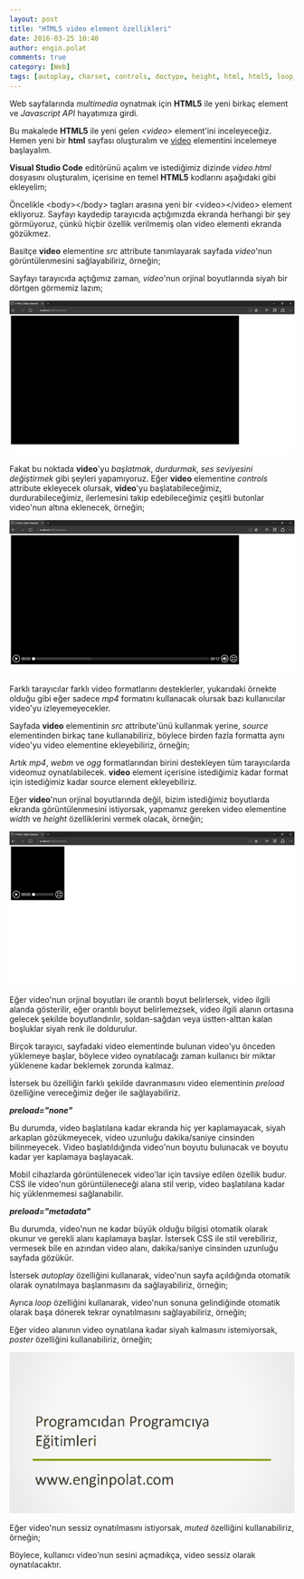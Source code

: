 ```yaml
---
layout: post
title: "HTML5 video element özellikleri"
date: 2016-03-25 10:40
author: engin.polat
comments: true
category: [Web]
tags: [autoplay, charset, controls, doctype, height, html, html5, loop, meta, metadata, muted, poster, preload, source, src, type, video, width]
---
```

Web sayfalarında *multimedia* oynatmak için **HTML5** ile yeni birkaç element ve *Javascript API* hayatımıza girdi.

Bu makalede **HTML5** ile yeni gelen *&lt;video&gt;* element'ini inceleyeceğiz. Hemen yeni bir **html** sayfası oluşturalım ve <a href="http://www.w3schools.com/tags/tag_video.asp" target="_blank">video</a> elementini incelemeye başlayalım.

**Visual Studio Code** editörünü açalım ve istediğimiz dizinde *video.html* dosyasını oluşturalım, içerisine en temel **HTML5** kodlarını aşağıdaki gibi ekleyelim;

<script src="https://gist.github.com/polatengin/e09a8034085e7a67142aab3ad5edda53.js?file=video-before.html"></script>

Öncelikle &lt;body&gt;&lt;/body&gt; tagları arasına yeni bir &lt;video&gt;&lt;/video&gt; element ekliyoruz. Sayfayı kaydedip tarayıcıda açtığımızda ekranda herhangi bir şey görmüyoruz, çünkü hiçbir özellik verilmemiş olan video elementi ekranda gözükmez.

Basitçe **video** elementine *src* attribute tanımlayarak sayfada *video*'nun görüntülenmesini sağlayabiliriz, örneğin;

<script src="https://gist.github.com/polatengin/e09a8034085e7a67142aab3ad5edda53.js?file=video-after.html"></script>

Sayfayı tarayıcıda açtığımız zaman, *video*'nun orjinal boyutlarında siyah bir dörtgen görmemiz lazım;

![](/assets/uploads/2016/03/html5video-0.png)

Fakat bu noktada **video**'yu *başlatmak*, *durdurmak*, *ses seviyesini değiştirmek* gibi şeyleri yapamıyoruz. Eğer **video** elementine *controls* attribute ekleyecek olursak, **video**'yu başlatabileceğimiz, durdurabileceğimiz, ilerlemesini takip edebileceğimiz çeşitli butonlar video'nun altına eklenecek, örneğin;

<script src="https://gist.github.com/polatengin/e09a8034085e7a67142aab3ad5edda53.js?file=video-controls.html"></script>

![](/assets/uploads/2016/03/html5video-1.png)

Farklı tarayıcılar farklı video formatlarını desteklerler, yukarıdaki örnekte olduğu gibi eğer sadece *mp4* formatını kullanacak olursak bazı kullanıcılar video'yu izleyemeyecekler.

Sayfada **video** elementinin *src* attribute'ünü kullanmak yerine, *source* elementinden birkaç tane kullanabiliriz, böylece birden fazla formatta aynı video'yu video elementine ekleyebiliriz, örneğin;

<script src="https://gist.github.com/polatengin/e09a8034085e7a67142aab3ad5edda53.js?file=video-sources.html"></script>

Artık *mp4*, *webm* ve *ogg* formatlarından birini destekleyen tüm tarayıcılarda videomuz oynatılabilecek. **video** element içerisine istediğimiz kadar format için istediğimiz kadar source element ekleyebiliriz.

Eğer **video**'nun orjinal boyutlarında değil, bizim istediğimiz boyutlarda ekranda görüntülenmesini istiyorsak, yapmamız gereken video elementine *width* ve *height* özelliklerini vermek olacak, örneğin;

<script src="https://gist.github.com/polatengin/e09a8034085e7a67142aab3ad5edda53.js?file=video-size.html"></script>

![](/assets/uploads/2016/03/html5video-2.png)

Eğer video'nun orjinal boyutları ile orantılı boyut belirlersek, video ilgili alanda gösterilir, eğer orantılı boyut belirlemezsek, video ilgili alanın ortasına gelecek şekilde boyutlandırılır, soldan-sağdan veya üstten-alttan kalan boşluklar siyah renk ile doldurulur.

Birçok tarayıcı, sayfadaki video elementinde bulunan video'yu önceden yüklemeye başlar, böylece video oynatılacağı zaman kullanıcı bir miktar yüklenene kadar beklemek zorunda kalmaz.

İstersek bu özelliğin farklı şekilde davranmasını video elementinin *preload* özelliğine vereceğimiz değer ile sağlayabiliriz.

***preload="none"***

<script src="https://gist.github.com/polatengin/e09a8034085e7a67142aab3ad5edda53.js?file=video-preload-none.html"></script>

Bu durumda, video başlatılana kadar ekranda hiç yer kaplamayacak, siyah arkaplan gözükmeyecek, video uzunluğu dakika/saniye cinsinden bilinmeyecek. Video başlatıldığında video'nun boyutu bulunacak ve boyutu kadar yer kaplamaya başlayacak.

Mobil cihazlarda görüntülenecek video'lar için tavsiye edilen özellik budur. CSS ile video'nun görüntüleneceği alana stil verip, video başlatılana kadar hiç yüklenmemesi sağlanabilir.

***preload="metadata"***

<script src="https://gist.github.com/polatengin/e09a8034085e7a67142aab3ad5edda53.js?file=video-preload-metadata.html"></script>

Bu durumda, video'nun ne kadar büyük olduğu bilgisi otomatik olarak okunur ve gerekli alanı kaplamaya başlar. İstersek CSS ile stil verebiliriz, vermesek bile en azından video alanı, dakika/saniye cinsinden uzunluğu sayfada gözükür.

İstersek *autoplay* özelliğini kullanarak, video'nun sayfa açıldığında otomatik olarak oynatılmaya başlanmasını da sağlayabiliriz, örneğin;

<script src="https://gist.github.com/polatengin/e09a8034085e7a67142aab3ad5edda53.js?file=video-autoplay.html"></script>

Ayrıca *loop* özelliğini kullanarak, video'nun sonuna gelindiğinde otomatik olarak başa dönerek tekrar oynatılmasını sağlayabiliriz, örneğin;

<script src="https://gist.github.com/polatengin/e09a8034085e7a67142aab3ad5edda53.js?file=video-loop.html"></script>

Eğer video alanının video oynatılana kadar siyah kalmasını istemiyorsak, *poster* özelliğini kullanabiliriz, örneğin;

<script src="https://gist.github.com/polatengin/e09a8034085e7a67142aab3ad5edda53.js?file=video-poster.html"></script>

![](/assets/uploads/2016/03/html5video-poster.png)

Eğer video'nun sessiz oynatılmasını istiyorsak, *muted* özelliğini kullanabiliriz, örneğin;

<script src="https://gist.github.com/polatengin/e09a8034085e7a67142aab3ad5edda53.js?file=video-muted.html"></script>

Böylece, kullanıcı video'nun sesini açmadıkça, video sessiz olarak oynatılacaktır.

